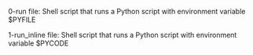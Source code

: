 0-run file: Shell script that runs a Python script with environment variable $PYFILE

1-run_inline file: Shell script that runs a Python script with environment variable $PYCODE

